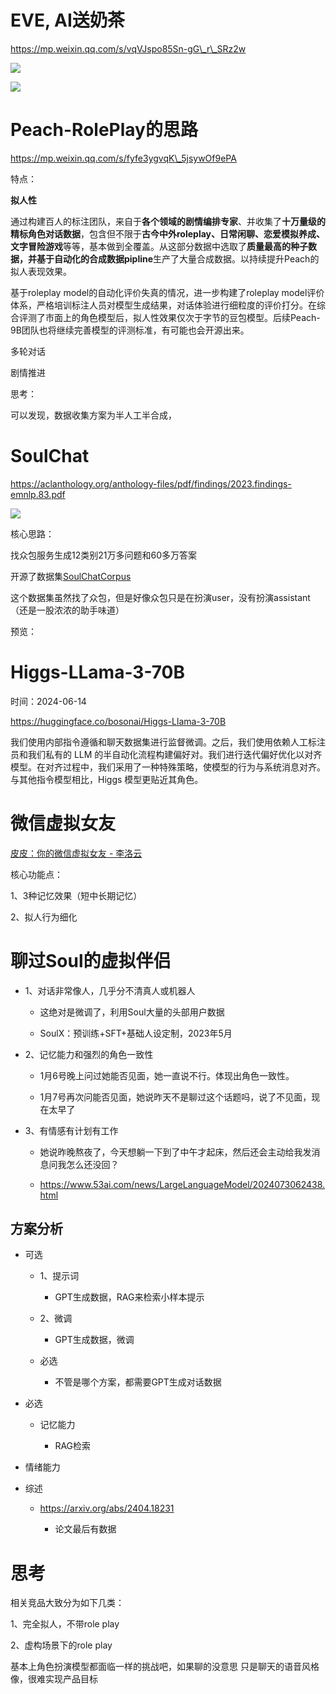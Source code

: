 # EVE, AI送奶茶

https://mp.weixin.qq.com/s/vqVJspo85Sn-gG\_r\_SRz2w

![](images/image.png)

![](images/image-1.png)





# Peach-RolePlay的思路

https://mp.weixin.qq.com/s/fyfe3ygvqK\_5jsywOf9ePA

特点：

**拟人性**

通过构建百人的标注团队，来自于**各个领域的剧情编排专家**、并收集了**十万量级的精标角色对话数据**，包含但不限于**古今中外roleplay、日常闲聊、恋爱模拟养成、文字冒险游戏**等等，基本做到全覆盖。从这部分数据中选取了**质量最高的种子数据，并基于自动化的合成数据pipline**生产了大量合成数据。以持续提升Peach的拟人表现效果。

基于roleplay model的自动化评价失真的情况，进一步构建了roleplay model评价体系，严格培训标注人员对模型生成结果，对话体验进行细粒度的评价打分。在综合评测了市面上的角色模型后，拟人性效果仅次于字节的豆包模型。后续Peach-9B团队也将继续完善模型的评测标准，有可能也会开源出来。



多轮对话

剧情推进



思考：

可以发现，数据收集方案为半人工半合成，



# SoulChat

https://aclanthology.org/anthology-files/pdf/findings/2023.findings-emnlp.83.pdf

![](images/image-2.png)

核心思路：

找众包服务生成12类别21万多问题和60多万答案



开源了数据集[SoulChatCorpus](https://www.modelscope.cn/datasets/YIRONGCHEN/SoulChatCorpus/dataPeview)

这个数据集虽然找了众包，但是好像众包只是在扮演user，没有扮演assistant（还是一股浓浓的助手味道）

预览：



# Higgs-LLama-3-70B

时间：2024-06-14

https://huggingface.co/bosonai/Higgs-Llama-3-70B

我们使用内部指令遵循和聊天数据集进行监督微调。之后，我们使用依赖人工标注员和我们私有的 LLM 的半自动化流程构建偏好对。我们进行迭代偏好优化以对齐模型。在对齐过程中，我们采用了一种特殊策略，使模型的行为与系统消息对齐。与其他指令模型相比，Higgs 模型更贴近其角色。



# 微信虚拟女友

[ 皮皮：你的微信虚拟女友 - 李洛云](https://waytoagi.feishu.cn/wiki/L5bGwX0NDiT9QAkOZUOcn3YinTd)

核心功能点：

1、3种记忆效果（短中长期记忆）

2、拟人行为细化





# 聊过Soul的虚拟伴侣

* 1、对话非常像人，几乎分不清真人或机器人

  * 这绝对是微调了，利用Soul大量的头部用户数据

  * SoulX：预训练+SFT+基础人设定制，2023年5月

* 2、记忆能力和强烈的角色一致性

  * 1月6号晚上问过她能否见面，她一直说不行。体现出角色一致性。

  * 1月7号再次问能否见面，她说昨天不是聊过这个话题吗，说了不见面，现在太早了

* 3、有情感有计划有工作

  * 她说昨晚熬夜了，今天想躺一下到了中午才起床，然后还会主动给我发消息问我怎么还没回？

  * https://www.53ai.com/news/LargeLanguageModel/2024073062438.html

## 方案分析

* 可选

  * 1、提示词

    * GPT生成数据，RAG来检索小样本提示

  * 2、微调

    * GPT生成数据，微调

  * 必选

    * 不管是哪个方案，都需要GPT生成对话数据

* 必选

  * 记忆能力

    * RAG检索

* 情绪能力

* 综述

  * https://arxiv.org/abs/2404.18231

    * 论文最后有数据



# 思考

相关竞品大致分为如下几类：

1、完全拟人，不带role play

2、虚构场景下的role play



基本上角色扮演模型都面临一样的挑战吧，如果聊的没意思  只是聊天的语音风格像，很难实现产品目标


